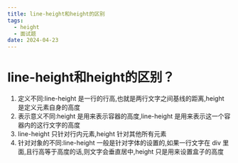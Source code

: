 ```yaml
---
title: line-height和height的区别
tags:
  - height
  - 面试题
date: 2024-04-23
---
```

# line-height和height的区别？

1. 定义不同:line-height 是一行的行高,也就是两行文字之间基线的距离,height 是定义元素自身的高度
2. 表示意义不同:height 是用来表示容器的高度,line-height 是用来表示这一个容器内的这行文字的高度
3. line-height 只针对行内元素,height 针对其他所有元素
4. 针对对象的不同:line-height 一般是针对字体的设置的,如果一行文字在 div 里面,且行高等于高度的话,则文字会垂直居中,height 只是用来设置盒子的高度

